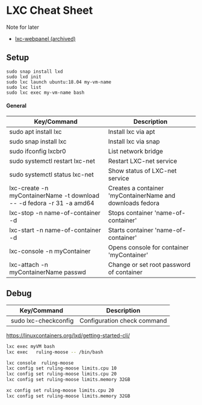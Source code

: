 # LXC Cheat Sheet

Note for later

- [lxc-webpanel (archived)](https://lxc-webpanel.github.io)

## Setup
````
sudo snap install lxd
sudo lxd init
sudo lxc launch ubuntu:18.04 my-vm-name
sudo lxc list
sudo lxc exec my-vm-name bash
````

#### General
| Key/Command | Description |
| ----------- | ----------- |
| sudo apt install lxc | Install lxc via apt |
| sudo snap install lxc | Install lxc via snap |
| sudo ifconfig lxcbr0 | List network bridge |
| sudo systemctl restart lxc-net | Restart LXC-net service |
| sudo systemctl status lxc-net | Show status of LXC-net service |
| lxc-create -n myContainerName -t download -- -d fedora -r 31 -a amd64 | Creates a container 'myContainerName and downloads fedora |
| lxc-stop -n name-of-container -d | Stops container 'name-of-container' |
| lxc-start -n name-of-container -d | Starts container 'name-of-container' |
| lxc-console -n myContainer | Opens console for container 'myContainer' |
| lxc-attach -n myContainerName passwd | Change or set root password of container |

## Debug
| Key/Command | Description |
| ----------- | ----------- |
| sudo lxc-checkconfig | Configuration check command |


https://linuxcontainers.org/lxd/getting-started-cli/

````bash
lxc exec myVM bash
lxc exec   ruling-moose -- /bin/bash

lxc console  ruling-moose 
lxc config set ruling-moose limits.cpu 10
lxc config set ruling-moose limits.cpu 20
lxc config set ruling-moose limits.memory 32GB

xc config set ruling-moose limits.cpu 20
lxc config set ruling-moose limits.memory 32GB
````

